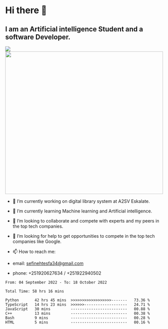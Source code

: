 # Hi there 👋
## I am an Artificial intelligence Student and a software Developer.
<img src = "https://github-readme-stats.vercel.app/api?username=sefinehtesfa34&&show_icons=true&title_color=ffffff&icon_color=bb2acf&text_color=daf7dc&bg_color=151515"/>
<img src="https://wakatime.com/share/@sefinehtesfa34/ae9674e3-b462-4438-9120-52fc3d0ffbbb.png" width ="500" height = "450"/>

- 🔭 I’m currently working on digital library system at A2SV Eskalate.
- 🌱 I’m currently learning Machine learning and Artificial intelligence.
- 👯 I’m looking to collaborate and compete with experts and my peers in the top tech companies.
- 🤔 I’m looking for help to get opportunities to compete in the top tech companies like Google.

- 📫 How to reach me: 
- email: sefinehtesfa34@gmail.com
- phone: +251920627634 / +251922940502
<!--START_SECTION:waka-->

```text
From: 04 September 2022 - To: 18 October 2022

Total Time: 58 hrs 16 mins

Python       42 hrs 45 mins  >>>>>>>>>>>>>>>>>>-------   73.36 %
TypeScript   14 hrs 23 mins  >>>>>>-------------------   24.71 %
JavaScript   30 mins         -------------------------   00.88 %
C++          13 mins         -------------------------   00.38 %
Bash         9 mins          -------------------------   00.28 %
HTML         5 mins          -------------------------   00.16 %
```

<!--END_SECTION:waka-->
